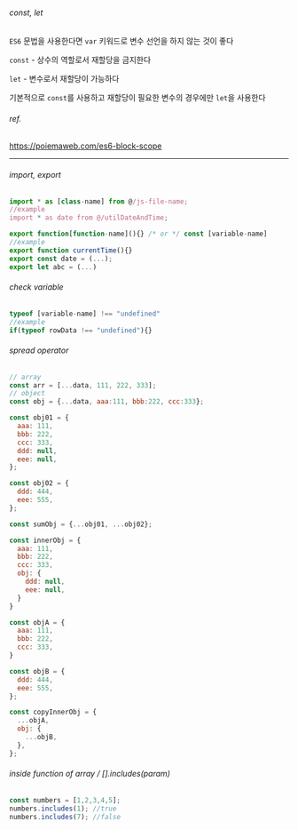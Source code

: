 ###### const, let
  
`ES6` 문법을 사용한다면 `var` 키워드로 변수 선언을 하지 않는 것이 좋다
  
`const` - 상수의 역할로서 재할당을 금지한다
  
`let` - 변수로서 재할당이 가능하다  
  
기본적으로 `const`를 사용하고 재할당이 필요한 변수의 경우에만 `let`을 사용한다  
  
###### ref.
https://poiemaweb.com/es6-block-scope
  
---
  
###### import, export
```js
import * as [class-name] from @/js-file-name;
//example
import * as date from @/utilDateAndTime;

export function[function-name](){} /* or */ const [variable-name]
//example
export function currentTime(){}
export const date = (...);
export let abc = (...)
```
  
###### check variable
```js
typeof [variable-name] !== "undefined"
//example
if(typeof rowData !== "undefined"){}
```
  
###### spread operator
```js
// array
const arr = [...data, 111, 222, 333];
// object
const obj = {...data, aaa:111, bbb:222, ccc:333};

const obj01 = {
  aaa: 111,
  bbb: 222,
  ccc: 333,
  ddd: null,
  eee: null,
};

const obj02 = {
  ddd: 444,
  eee: 555,
};

const sumObj = {...obj01, ...obj02};

const innerObj = {
  aaa: 111,
  bbb: 222,
  ccc: 333,
  obj: {
    ddd: null,
    eee: null,
  }
}

const objA = {
  aaa: 111,
  bbb: 222,
  ccc: 333,
}

const objB = {
  ddd: 444,
  eee: 555,
};

const copyInnerObj = {
  ...objA,
  obj: {
    ...objB,
  },
};
```
  
###### inside function of array / [].includes(param)
```js
const numbers = [1,2,3,4,5];
numbers.includes(1); //true
numbers.includes(7); //false
```

